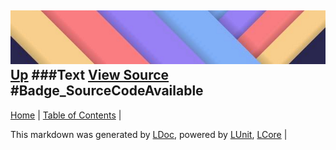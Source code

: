 ![](../Content/LDoc-banner-small.png "")
[Up](Text.md)
###Text
[View Source](Text.md)
#Badge_SourceCodeAvailable
---

[Home](../../README.md) | [Table of Contents](../../TableOfContents.md) | 


This markdown was generated by [LDoc](https://github.com/CodeSingularity/LDoc), powered by [LUnit](https://github.com/CodeSingularity/LUnit), [LCore](https://github.com/CodeSingularity/LCore) | 

